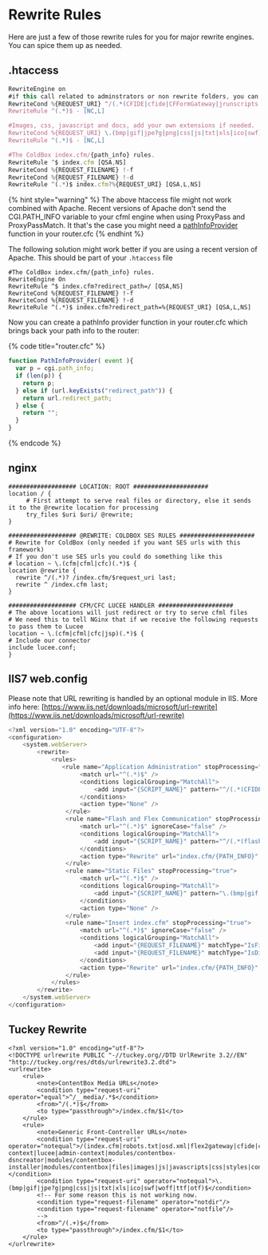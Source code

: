 # Rewrite Rules

Here are just a few of those rewrite rules for you for major rewrite engines. You can spice them up as needed.

## .htaccess

```javascript
RewriteEngine on
#if this call related to adminstrators or non rewrite folders, you can add more here.
RewriteCond %{REQUEST_URI} ^/(.*(CFIDE|cfide|CFFormGateway|jrunscripts|railo-context|lucee|mapping-tag|fckeditor)).*$
RewriteRule ^(.*)$ - [NC,L]

#Images, css, javascript and docs, add your own extensions if needed.
RewriteCond %{REQUEST_URI} \.(bmp|gif|jpe?g|png|css|js|txt|xls|ico|swf)$
RewriteRule ^(.*)$ - [NC,L]

#The ColdBox index.cfm/{path_info} rules.
RewriteRule ^$ index.cfm [QSA,NS]
RewriteCond %{REQUEST_FILENAME} !-f
RewriteCond %{REQUEST_FILENAME} !-d
RewriteRule ^(.*)$ index.cfm?%{REQUEST_URI} [QSA,L,NS]
```

{% hint style="warning" %}
The above htaccess file might not work combined with Apache. Recent versions of Apache don't send the CGI.PATH\_INFO variable to your cfml engine when using ProxyPass and ProxyPassMatch. It that's the case you might need a [pathInfoProvider](../pathinfo-providers.md) function in your router.cfc
{% endhint %}

The following solution might work better if you are using a recent version of Apache. This should be part of your `.htaccess` file

```text
#The ColdBox index.cfm/{path_info} rules.
RewriteEngine On
RewriteRule ^$ index.cfm?redirect_path=/ [QSA,NS]
RewriteCond %{REQUEST_FILENAME} !-f
RewriteCond %{REQUEST_FILENAME} !-d
RewriteRule ^(.*)$ index.cfm?redirect_path=%{REQUEST_URI} [QSA,L,NS]
```

Now you can create a pathInfo provider function in your router.cfc which brings back your path info to the router:

{% code title="router.cfc" %}
```javascript
function PathInfoProvider( event ){
  var p = cgi.path_info;
  if (len(p)) {
    return p;
  } else if (url.keyExists("redirect_path")) {
    return url.redirect_path;
  } else {
    return "";
  }
}
```
{% endcode %}

## nginx

```text
################### LOCATION: ROOT #####################
location / {
     # First attempt to serve real files or directory, else it sends it to the @rewrite location for processing
     try_files $uri $uri/ @rewrite;
}

################### @REWRITE: COLDBOX SES RULES #####################
# Rewrite for ColdBox (only needed if you want SES urls with this framework)
# If you don't use SES urls you could do something like this
# location ~ \.(cfm|cfml|cfc)(.*)$ {
location @rewrite {
  rewrite ^/(.*)? /index.cfm/$request_uri last;
  rewrite ^ /index.cfm last;
}

################### CFM/CFC LUCEE HANDLER #####################
# The above locations will just redirect or try to serve cfml files
# We need this to tell NGinx that if we receive the following requests to pass them to Lucee
location ~ \.(cfm|cfml|cfc|jsp)(.*)$ {
# Include our connector
include lucee.conf;
}
```

## IIS7 web.config

Please note that URL rewriting is handled by an optional module in IIS. More info here: [https://www.iis.net/downloads/microsoft/url-rewrite](https://www.iis.net/downloads/microsoft/url-rewrite)

```javascript
<?xml version="1.0" encoding="UTF-8"?>
<configuration>
    <system.webServer>
        <rewrite>
            <rules>
               <rule name="Application Administration" stopProcessing="true">
                    <match url="^(.*)$" />
                    <conditions logicalGrouping="MatchAll">
                        <add input="{SCRIPT_NAME}" pattern="^/(.*(CFIDE|cfide|CFFormGateway|jrunscripts|lucee|railo-context|fckeditor)).*$" ignoreCase="false" />
                    </conditions>
                    <action type="None" />
                </rule>
                <rule name="Flash and Flex Communication" stopProcessing="true">
                    <match url="^(.*)$" ignoreCase="false" />
                    <conditions logicalGrouping="MatchAll">
                        <add input="{SCRIPT_NAME}" pattern="^/(.*(flashservices|flex2gateway|flex-remoting)).*$" ignoreCase="false" />
                    </conditions>
                    <action type="Rewrite" url="index.cfm/{PATH_INFO}" appendQueryString="true" />
                </rule>
                <rule name="Static Files" stopProcessing="true">
                    <match url="^(.*)$" />
                    <conditions logicalGrouping="MatchAll">
                        <add input="{SCRIPT_NAME}" pattern="\.(bmp|gif|jpe?g|png|css|js|txt|pdf|doc|xls)$" ignoreCase="false" />
                    </conditions>
                    <action type="None" />
                </rule>
                <rule name="Insert index.cfm" stopProcessing="true">
                    <match url="^(.*)$" ignoreCase="false" />
                    <conditions logicalGrouping="MatchAll">
                        <add input="{REQUEST_FILENAME}" matchType="IsFile" negate="true" />
                        <add input="{REQUEST_FILENAME}" matchType="IsDirectory" negate="true" />
                    </conditions>
                    <action type="Rewrite" url="index.cfm/{PATH_INFO}" appendQueryString="true" />
                </rule>
            </rules>
        </rewrite>
    </system.webServer>
</configuration>
```

## Tuckey Rewrite

```text
<?xml version="1.0" encoding="utf-8"?>
<!DOCTYPE urlrewrite PUBLIC "-//tuckey.org//DTD UrlRewrite 3.2//EN" "http://tuckey.org/res/dtds/urlrewrite3.2.dtd">
<urlrewrite>
    <rule>
        <note>ContentBox Media URLs</note>
        <condition type="request-uri" operator="equal">^/__media/.*$</condition>
        <from>^/(.*)$</from>
        <to type="passthrough">/index.cfm/$1</to>
    </rule>
    <rule>
        <note>Generic Front-Controller URLs</note>
        <condition type="request-uri" operator="notequal">/(index.cfm|robots.txt|osd.xml|flex2gateway|cfide|cfformgateway|railo-context|lucee|admin-context|modules/contentbox-dsncreator|modules/contentbox-installer|modules/contentbox|files|images|js|javascripts|css|styles|config).*</condition>
        <condition type="request-uri" operator="notequal">\.(bmp|gif|jpe?g|png|css|js|txt|xls|ico|swf|woff|ttf|otf)$</condition>
        <!-- For some reason this is not working now.
        <condition type="request-filename" operator="notdir"/>
        <condition type="request-filename" operator="notfile"/>
        -->
        <from>^/(.+)$</from>
        <to type="passthrough">/index.cfm/$1</to>
    </rule>
</urlrewrite>
```

